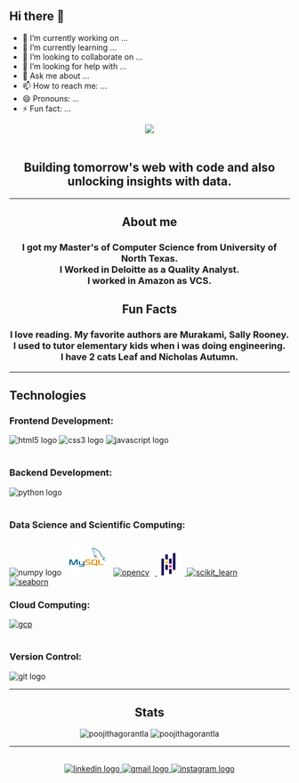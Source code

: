 ## Hi there 👋

<!--
**poojithagorantla/poojithagorantla** is a ✨ _special_ ✨ repository because its `README.md` (this file) appears on your GitHub profile.

Here are some ideas to get you started:-->

- 🔭 I’m currently working on ...
- 🌱 I’m currently learning ...
- 👯 I’m looking to collaborate on ...
- 🤔 I’m looking for help with ...
- 💬 Ask me about ...
- 📫 How to reach me: ...
- 😄 Pronouns: ...
- ⚡ Fun fact: ...

<div align="center" >
    <img src="poojitha gorantla intro.gif"width="50%"/>
</div><br>
<div align="center"><h2>Building tomorrow's web with code and also unlocking insights with data.</h2></div><hr>

<div align="center"> 
<h2>About me </h2>
<h3>
I got my Master's of Computer Science from University of North Texas.<br>
I Worked in Deloitte as a Quality Analyst.<br>
I worked in Amazon as VCS.
</h3>
</div>
<div align="center">
<h2>Fun Facts </h2>
<h3>
I love reading. My favorite authors are Murakami, Sally Rooney.<br>
I used to tutor elementary kids when i was doing engineering.<br>
I have 2 cats Leaf and Nicholas Autumn.
</h3>
</div>
<hr>
<div align="left">
  <h2 align="left">Technologies </h2>
<h3><b>Frontend Development:</b></h3>
<img src="https://img.shields.io/badge/HTML5-E34F26?logo=html5&logoColor=white&style=for-the-badge" height="40" alt="html5 logo" />
<img src="https://img.shields.io/badge/CSS3-1572B6?logo=css3&logoColor=white&style=for-the-badge" height="40" alt="css3 logo" />
<img src="https://img.shields.io/badge/JavaScript-F7DF1E?logo=javascript&logoColor=black&style=for-the-badge" height="40" alt="javascript logo" /><br><br>

<h3><b>Backend Development:</b></h3>
<img src="https://img.shields.io/badge/Python-3776AB?logo=python&logoColor=white&style=for-the-badge" height="40" alt="python logo" /><br><br>


<h3><b>Data Science and Scientific Computing:</b></h3>
<img src="https://img.shields.io/badge/NumPy-013243?logo=numpy&logoColor=white&style=for-the-badge" height="40" alt="numpy logo" style="margin-right: 10px;"/>
<img src="https://raw.githubusercontent.com/devicons/devicon/master/icons/mysql/mysql-original-wordmark.svg" height="65" alt="mysql logo" style="margin-right: 10px;"/>
<a href="https://opencv.org/" target="_blank" rel="noreferrer"> <img src="https://www.vectorlogo.zone/logos/opencv/opencv-icon.svg" alt="opencv" width="40" height="40" style="margin-right: 10px;"/> </a>
<a href="https://pandas.pydata.org/" target="_blank" rel="noreferrer"> <img src="https://raw.githubusercontent.com/devicons/devicon/2ae2a900d2f041da66e950e4d48052658d850630/icons/pandas/pandas-original.svg" alt="pandas" width="40" height="40" style="margin-right: 10px;"/> </a>
<a href="https://scikit-learn.org/" target="_blank" rel="noreferrer"> <img src="https://upload.wikimedia.org/wikipedia/commons/0/05/Scikit_learn_logo_small.svg" alt="scikit_learn" width="40" height="40" style="margin-right: 10px;"/> </a>
<a href="https://seaborn.pydata.org/" target="_blank" rel="noreferrer"> <img src="https://seaborn.pydata.org/_images/logo-mark-lightbg.svg" alt="seaborn" width="40" height="40" style="margin-right: 10px;"/> </a>


<h3><b>Cloud Computing:</b></h3>
<a href="https://cloud.google.com" target="_blank" rel="noreferrer"> <img src="https://www.vectorlogo.zone/logos/google_cloud/google_cloud-icon.svg" alt="gcp" width="40" height="40"/> </a><br><br>

<h3><b>Version Control:</b></h3>
<img src="https://img.shields.io/badge/Git-F05032?logo=git&logoColor=white&style=for-the-badge" height="40" alt="git logo" />

  
</div>
<hr/>
<div align="center">
    <h2 align="center">Stats </h2>
      <img src="https://github-readme-stats.vercel.app/api?username=poojithagorantla&show_icons=true&locale=en" alt="poojithagorantla" height="170" width="800" alt="stats graph"  />
      <img src="https://github-readme-stats.vercel.app/api/top-langs?username=poojithagorantla&show_icons=true&locale=en&layout=compact" alt="poojithagorantla" height="170" width="800" alt="languages graph"  />
    </div>
<hr>

 <br>
<div align="center">
  <a href="https://www.linkedin.com/in/poojitha-gorantla-98835a192/" target="_blank">
    <img src="https://raw.githubusercontent.com/maurodesouza/profile-readme-generator/master/src/assets/icons/social/linkedin/default.svg" width="52" height="40" alt="linkedin logo"  />
  </a>
  <a href="mailto:gorantlapoojitha1998@gmail.com" target="_blank">
    <img src="https://raw.githubusercontent.com/maurodesouza/profile-readme-generator/master/src/assets/icons/social/gmail/default.svg" width="52" height="40" alt="gmail logo"  />
  </a>
  <a href="https://www.instagram.com/gorantla_poojitha?igsh=cXQ2ZHo2czZpN3Nx" target="_blank">
  <img src="https://raw.githubusercontent.com/maurodesouza/profile-readme-generator/master/src/assets/icons/social/instagram/default.svg" width="52" height="40" alt="instagram logo"  />
  </a><br><br>


